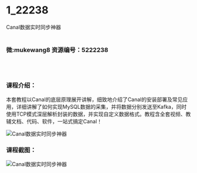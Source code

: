 # 1_22238
Canal数据实时同步神器
<br/></br>
<h3>微:mukewang8 资源编号：5222238</h3>
<br/></br>
<h3>课程介绍：</h3>
<p>本套教程以<a title="查看与 Canal 相关的文章" target="_blank">Canal</a>的底层原理展开讲解，细致地介绍了<a title="查看与 Canal 相关的文章" target="_blank">Canal</a>的安装部署及常见应用，详细讲解了如何实现MySQL数据的采集，并将数据分别发送至Kafka，同时使用TCP模式深层解析封装的数据，并实现自定义数据格式。教程含全套视频、教辅文档、代码、软件，一站式搞定Canal！</p>
<p><img src="https://www.ko996.com/wp-content/uploads/img/2021/12/1-89-300x179.png" alt="Canal数据实时同步神器"></p>
<div class="info-desc">
<h3>课程截图：</h3>
<p><img src="https://www.ko996.com/wp-content/uploads/img/2021/12/2-57.png" alt="Canal数据实时同步神器"></p>


			
</div>
